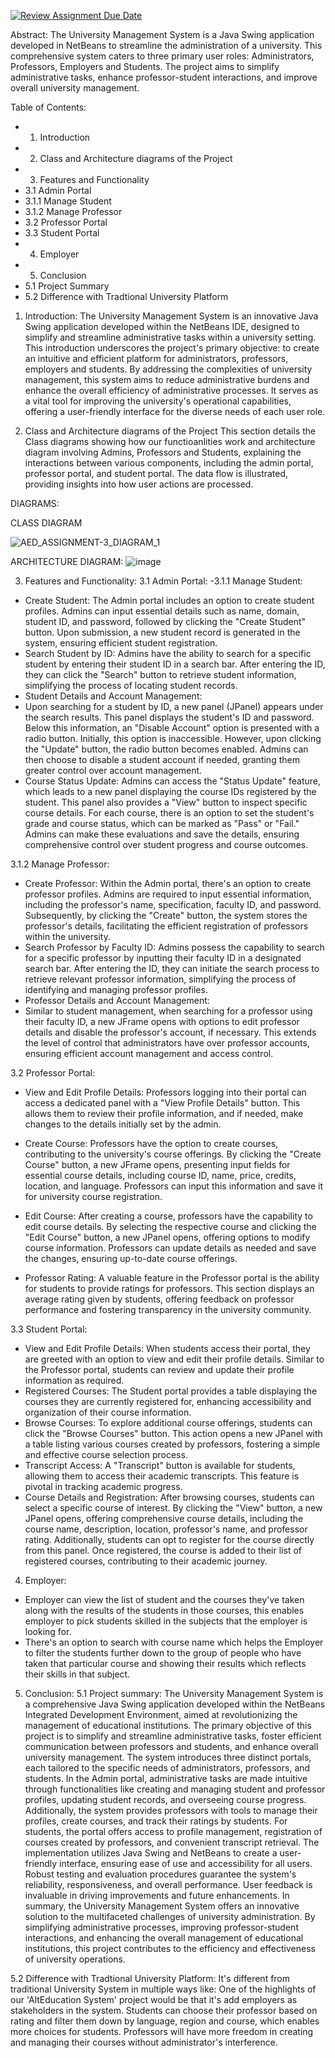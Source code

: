 [![Review Assignment Due Date](https://classroom.github.com/assets/deadline-readme-button-24ddc0f5d75046c5622901739e7c5dd533143b0c8e959d652212380cedb1ea36.svg)](https://classroom.github.com/a/eEf93O-z)

Abstract:
The University Management System is a Java Swing application developed in NetBeans to streamline the administration of a university. This comprehensive system caters to three primary user roles: Administrators, Professors, Employers and Students. The project aims to simplify administrative tasks, enhance professor-student interactions, and improve overall university management.

Table of Contents:
- 1. Introduction
- 2. Class and Architecture diagrams of the Project
- 3. Features and Functionality
- 3.1 Admin Portal
- 3.1.1 Manage Student
- 3.1.2 Manage Professor
- 3.2 Professor Portal
- 3.3 Student Portal
- 4. Employer
- 5. Conclusion
- 5.1 Project Summary
- 5.2 Difference with Tradtional University Platform


1. Introduction:
The University Management System is an innovative Java Swing application developed within the NetBeans IDE, designed to simplify and streamline administrative tasks within a university setting. This introduction underscores the project's primary objective: to create an intuitive and efficient platform for administrators, professors, employers and students. By addressing the complexities of university management, this system aims to reduce administrative burdens and enhance the overall efficiency of administrative processes. It serves as a vital tool for improving the university's operational capabilities, offering a user-friendly interface for the diverse needs of each user role.

2. Class and Architecture diagrams of the Project
This section details the Class diagrams showing how our functioanlities work and architecture diagram involving Admins, Professors and Students, explaining the interactions between various components, including the admin portal, professor portal, and student portal. The data flow is illustrated, providing insights into how user actions are processed.

DIAGRAMS:

CLASS DIAGRAM

![AED_ASSIGNMENT-3_DIAGRAM_1](https://github.com/aed5100/assignment-3-group-24/assets/141432630/e09f457d-ae74-49a0-974b-49d2af061ff7)

ARCHITECTURE DIAGRAM:
![image](https://github.com/aed5100/assignment-3-group-24/assets/141432630/4eb06b19-3fca-4dad-a6b8-afaf4d0a784e)

3. Features and Functionality:
3.1 Admin Portal:
-3.1.1 Manage Student:
- Create Student: The Admin portal includes an option to create student profiles. Admins can
input essential details such as name, domain, student ID, and password, followed by clicking the "Create Student" button. Upon submission, a new student record is generated in the system, ensuring efficient student registration.
- Search Student by ID: Admins have the ability to search for a specific student by entering their student ID in a search bar. After entering the ID, they can click the "Search" button to retrieve student information, simplifying the process of locating student records.
- Student Details and Account Management:
 - Upon searching for a student by ID, a new panel (JPanel) appears under the search results. This panel displays the student's ID and password. Below this information, an "Disable Account" option is presented with a radio button. Initially, this option is inaccessible. However, upon clicking the "Update" button, the radio button becomes enabled. Admins can then choose to disable a student account if needed, granting them greater control over account management.
- Course Status Update: Admins can access the "Status Update" feature, which leads to a new panel displaying the course IDs registered by the student. This panel also provides a "View" button to inspect specific course details. For each course, there is an option to set the student's grade and course status, which can be marked as "Pass" or "Fail." Admins can make these evaluations and save the details, ensuring comprehensive control over student progress and course outcomes.

3.1.2 Manage Professor:
- Create Professor: Within the Admin portal, there's an option to create professor profiles. Admins are required to input essential information, including the professor's name, specification, faculty ID, and password. Subsequently, by clicking the "Create" button, the system stores the professor's details, facilitating the efficient registration of professors within the university.
- Search Professor by Faculty ID: Admins possess the capability to search for a specific professor by inputting their faculty ID in a designated search bar. After entering the ID, they can initiate the search process to retrieve relevant professor information, simplifying the process of identifying and managing professor profiles.
- Professor Details and Account Management:
- Similar to student management, when searching for a professor using their faculty ID, a new
JFrame opens with options to edit professor details and disable the professor's account, if necessary. This extends the level of control that administrators have over professor accounts, ensuring efficient account management and access control.

3.2 Professor Portal:
- View and Edit Profile Details: Professors logging into their portal can access a dedicated panel with a "View Profile Details" button. This allows them to review their profile information, and if needed, make changes to the details initially set by the admin.
- Create Course: Professors have the option to create courses, contributing to the university's course offerings. By clicking the "Create Course" button, a new JFrame opens, presenting input fields for essential course details, including course ID, name, price, credits, location, and language. Professors can input this information and save it for university course registration.

- Edit Course: After creating a course, professors have the capability to edit course details. By selecting the respective course and clicking the "Edit Course" button, a new JPanel opens, offering options to modify course information. Professors can update details as needed and save the changes, ensuring up-to-date course offerings.
- Professor Rating: A valuable feature in the Professor portal is the ability for students to provide ratings for professors. This section displays an average rating given by students, offering feedback on professor performance and fostering transparency in the university community.

3.3 Student Portal:
- View and Edit Profile Details: When students access their portal, they are greeted with an option to view and edit their profile details. Similar to the Professor portal, students can review and update their profile information as required.
- Registered Courses: The Student portal provides a table displaying the courses they are currently registered for, enhancing accessibility and organization of their course information.
- Browse Courses: To explore additional course offerings, students can click the "Browse Courses" button. This action opens a new JPanel with a table listing various courses created by professors, fostering a simple and effective course selection process.
- Transcript Access: A "Transcript" button is available for students, allowing them to access their academic transcripts. This feature is pivotal in tracking academic progress.
- Course Details and Registration: After browsing courses, students can select a specific course of interest. By clicking the "View" button, a new JPanel opens, offering comprehensive course details, including the course name, description, location, professor's name, and professor rating. Additionally, students can opt to register for the course directly from this panel. Once registered, the course is added to their list of registered courses, contributing to their academic journey.

4. Employer:
- Employer can view the list of student and the courses they've taken along with the results of the students in those courses, this enables employer to pick students skilled in the subjects that the employer is looking for.
- There's an option to search with course name which helps the Employer to filter the students further down to the group of people who have taken that particular course and showing their results which reflects their skills in that subject.

5. Conclusion:
5.1 Project summary:
The University Management System is a comprehensive Java Swing application developed within the NetBeans Integrated Development Environment, aimed at revolutionizing the management of educational institutions. The primary objective of this project is to simplify and streamline administrative tasks, foster efficient communication between professors and students, and enhance overall university management.
The system introduces three distinct portals, each tailored to the specific needs of administrators, professors, and students. In the Admin portal, administrative tasks are made intuitive through functionalities like creating and managing student and professor profiles, updating student records, and overseeing course progress. Additionally, the system provides professors with tools to manage their profiles, create courses, and track their ratings by students. For students, the portal offers access to profile management, registration of courses created by professors, and convenient transcript retrieval.
The implementation utilizes Java Swing and NetBeans to create a user-friendly interface, ensuring ease of use and accessibility for all users. Robust testing and evaluation procedures guarantee the system's reliability, responsiveness, and overall performance. User feedback is invaluable in driving improvements and future enhancements.
In summary, the University Management System offers an innovative solution to the multifaceted challenges of university administration. By simplifying administrative processes, improving professor-student interactions, and enhancing the overall management of educational institutions, this project contributes to the efficiency and effectiveness of university operations.

5.2 Difference with Tradtional University Platform:
It's different from traditional University System in multiple ways like: 
One of the highlights of our 'AltEducation System' project would be that it's add employers as stakeholders in the system.
Students can choose their professor based on rating and filter them down by language, region and course, which enables more choices for students.
Professors will have more freedom in creating and managing their courses without administrator's interference.




